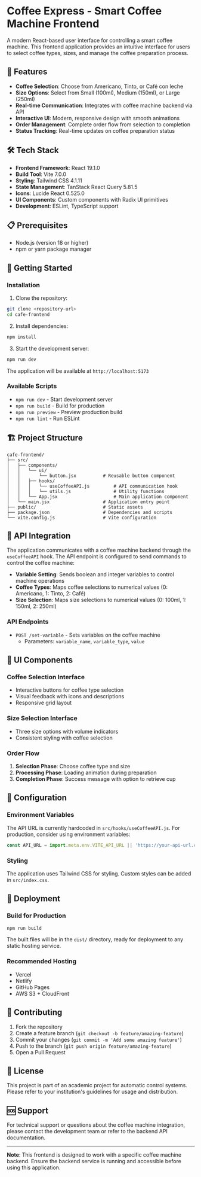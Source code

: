 # Coffee Express - Smart Coffee Machine Frontend

A modern React-based user interface for controlling a smart coffee machine. This frontend application provides an intuitive interface for users to select coffee types, sizes, and manage the coffee preparation process.

## 🚀 Features

- **Coffee Selection**: Choose from Americano, Tinto, or Café con leche
- **Size Options**: Select from Small (100ml), Medium (150ml), or Large (250ml)
- **Real-time Communication**: Integrates with coffee machine backend via API
- **Interactive UI**: Modern, responsive design with smooth animations
- **Order Management**: Complete order flow from selection to completion
- **Status Tracking**: Real-time updates on coffee preparation status

## 🛠️ Tech Stack

- **Frontend Framework**: React 19.1.0
- **Build Tool**: Vite 7.0.0
- **Styling**: Tailwind CSS 4.1.11
- **State Management**: TanStack React Query 5.81.5
- **Icons**: Lucide React 0.525.0
- **UI Components**: Custom components with Radix UI primitives
- **Development**: ESLint, TypeScript support

## 📋 Prerequisites

- Node.js (version 18 or higher)
- npm or yarn package manager

## 🚀 Getting Started

### Installation

1. Clone the repository:
```bash
git clone <repository-url>
cd cafe-frontend
```

2. Install dependencies:
```bash
npm install
```

3. Start the development server:
```bash
npm run dev
```

The application will be available at `http://localhost:5173`

### Available Scripts

- `npm run dev` - Start development server
- `npm run build` - Build for production
- `npm run preview` - Preview production build
- `npm run lint` - Run ESLint

## 🏗️ Project Structure

```
cafe-frontend/
├── src/
│   ├── components/
│   │   └── ui/
│   │       └── button.jsx          # Reusable button component
│   │   ├── hooks/
│   │   │   └── useCoffeeAPI.js         # API communication hook
│   │   │   └── utils.js                # Utility functions
│   │   └── App.jsx                     # Main application component
│   └── main.jsx                    # Application entry point
├── public/                         # Static assets
├── package.json                    # Dependencies and scripts
└── vite.config.js                  # Vite configuration
```

## 🔌 API Integration

The application communicates with a coffee machine backend through the `useCoffeeAPI` hook. The API endpoint is configured to send commands to control the coffee machine:

- **Variable Setting**: Sends boolean and integer variables to control machine operations
- **Coffee Types**: Maps coffee selections to numerical values (0: Americano, 1: Tinto, 2: Café)
- **Size Selection**: Maps size selections to numerical values (0: 100ml, 1: 150ml, 2: 250ml)

### API Endpoints

- `POST /set-variable` - Sets variables on the coffee machine
  - Parameters: `variable_name`, `variable_type`, `value`

## 🎨 UI Components

### Coffee Selection Interface
- Interactive buttons for coffee type selection
- Visual feedback with icons and descriptions
- Responsive grid layout

### Size Selection Interface
- Three size options with volume indicators
- Consistent styling with coffee selection

### Order Flow
1. **Selection Phase**: Choose coffee type and size
2. **Processing Phase**: Loading animation during preparation
3. **Completion Phase**: Success message with option to retrieve cup

## 🔧 Configuration

### Environment Variables
The API URL is currently hardcoded in `src/hooks/useCoffeeAPI.js`. For production, consider using environment variables:

```javascript
const API_URL = import.meta.env.VITE_API_URL || 'https://your-api-url.com/'
```

### Styling
The application uses Tailwind CSS for styling. Custom styles can be added in `src/index.css`.

## 🚀 Deployment

### Build for Production
```bash
npm run build
```

The built files will be in the `dist/` directory, ready for deployment to any static hosting service.

### Recommended Hosting
- Vercel
- Netlify
- GitHub Pages
- AWS S3 + CloudFront

## 🤝 Contributing

1. Fork the repository
2. Create a feature branch (`git checkout -b feature/amazing-feature`)
3. Commit your changes (`git commit -m 'Add some amazing feature'`)
4. Push to the branch (`git push origin feature/amazing-feature`)
5. Open a Pull Request

## 📝 License

This project is part of an academic project for automatic control systems. Please refer to your institution's guidelines for usage and distribution.

## 🆘 Support

For technical support or questions about the coffee machine integration, please contact the development team or refer to the backend API documentation.

---

**Note**: This frontend is designed to work with a specific coffee machine backend. Ensure the backend service is running and accessible before using this application.